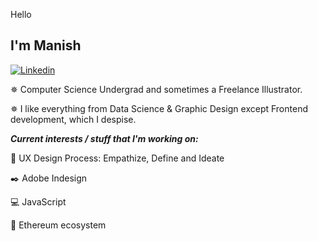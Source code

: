Hello

I'm Manish                                                   
-------------------------------------------------------------------------------------------------------------------------------------------------------------------------

[![Linkedin](https://img.shields.io/badge/manish-chembeti-blue?style=flat-square&logo=Linkedin&logoColor=white&link=https://https://www.linkedin.com/in/manish-chembeti-034679196?lipi=urn%3Ali%3Apage%3Ad_flagship3_profile_view_base_contact_details%3BqTr1RbA4QDe3pmH%2Ba6j9Tw%3D%3D/)](https://www.linkedin.com/in/manish-chembeti-034679196/)

<!--![Manish's github stats](https://github-readme-stats.vercel.app/api?username=manishreddy3&show_icons=true&theme=cobalt&custom_title=Manish's-GitHub-Stats)-->

<!--[![ReadMe Card](https://github-readme-stats.vercel.app/api/pin/?username=manishreddy3&repo=100-days-of-code)](https://github.com/anuraghazra/github-readme-stats)-->

<!--![Top Langs](https://github-readme-stats.vercel.app/api/top-langs/?username=manishreddy3&layout=compact&langs_count=7)-->

✵ Computer Science Undergrad and sometimes a Freelance Illustrator.                                      

✵ I like everything from Data Science & Graphic Design except Frontend development, which I despise.
                                                                                                                    


***Current interests / stuff that I'm working on:***                                                                    

🎴 UX Design Process: Empathize, Define and Ideate
 
✒️ Adobe Indesign

💻 JavaScript
 
💎 Ethereum ecosystem 





